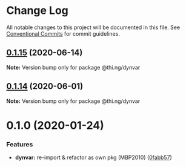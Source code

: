 # Change Log

All notable changes to this project will be documented in this file.
See [Conventional Commits](https://conventionalcommits.org) for commit guidelines.

## [0.1.15](https://github.com/thi-ng/umbrella/compare/@thi.ng/dynvar@0.1.14...@thi.ng/dynvar@0.1.15) (2020-06-14)

**Note:** Version bump only for package @thi.ng/dynvar





## [0.1.14](https://github.com/thi-ng/umbrella/compare/@thi.ng/dynvar@0.1.13...@thi.ng/dynvar@0.1.14) (2020-06-01)

**Note:** Version bump only for package @thi.ng/dynvar





# 0.1.0 (2020-01-24)

### Features

* **dynvar:** re-import & refactor as own pkg (MBP2010) ([0fabb57](https://github.com/thi-ng/umbrella/commit/0fabb57f386ad92ce81970c53d02993a8fb102c0))
